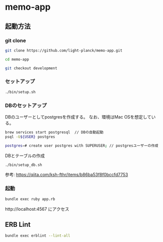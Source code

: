 # memo-app

## 起動方法

### git clone

```bash
git clone https://github.com/light-planck/memo-app.git

cd memo-app

git checkout development
```

### セットアップ

```bash
./bin/setup.sh
```

### DBのセットアップ

DBのユーザーとしてpostgresを作成する。
なお、環境はMac OSを想定している。

```bash
brew services start postgresql  // DBの自動起動
psql -U${USER} postgres

postgres=# create user postgres with SUPERUSER; // postgresユーザーの作成
```

DBとテーブルの作成

```bash
./bin/setup_db.sh
```

参考: <https://qiita.com/ksh-fthr/items/b86ba53f8f0bccfd7753>

### 起動

```bash
bundle exec ruby app.rb
```

http://localhost:4567 にアクセス

## ERB Lint

```bash
bundle exec erblint --lint-all
```
